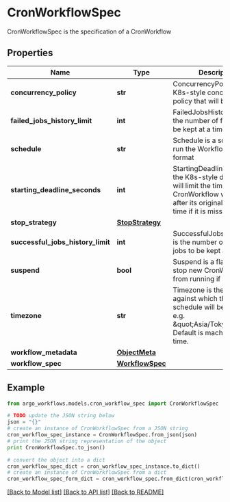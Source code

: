 # CronWorkflowSpec

CronWorkflowSpec is the specification of a CronWorkflow

## Properties

Name | Type | Description | Notes
------------ | ------------- | ------------- | -------------
**concurrency_policy** | **str** | ConcurrencyPolicy is the K8s-style concurrency policy that will be used | [optional] 
**failed_jobs_history_limit** | **int** | FailedJobsHistoryLimit is the number of failed jobs to be kept at a time | [optional] 
**schedule** | **str** | Schedule is a schedule to run the Workflow in Cron format | 
**starting_deadline_seconds** | **int** | StartingDeadlineSeconds is the K8s-style deadline that will limit the time a CronWorkflow will be run after its original scheduled time if it is missed. | [optional] 
**stop_strategy** | [**StopStrategy**](StopStrategy.md) |  | [optional] 
**successful_jobs_history_limit** | **int** | SuccessfulJobsHistoryLimit is the number of successful jobs to be kept at a time | [optional] 
**suspend** | **bool** | Suspend is a flag that will stop new CronWorkflows from running if set to true | [optional] 
**timezone** | **str** | Timezone is the timezone against which the cron schedule will be calculated, e.g. \&quot;Asia/Tokyo\&quot;. Default is machine&#39;s local time. | [optional] 
**workflow_metadata** | [**ObjectMeta**](ObjectMeta.md) |  | [optional] 
**workflow_spec** | [**WorkflowSpec**](WorkflowSpec.md) |  | 

## Example

```python
from argo_workflows.models.cron_workflow_spec import CronWorkflowSpec

# TODO update the JSON string below
json = "{}"
# create an instance of CronWorkflowSpec from a JSON string
cron_workflow_spec_instance = CronWorkflowSpec.from_json(json)
# print the JSON string representation of the object
print CronWorkflowSpec.to_json()

# convert the object into a dict
cron_workflow_spec_dict = cron_workflow_spec_instance.to_dict()
# create an instance of CronWorkflowSpec from a dict
cron_workflow_spec_form_dict = cron_workflow_spec.from_dict(cron_workflow_spec_dict)
```
[[Back to Model list]](../README.md#documentation-for-models) [[Back to API list]](../README.md#documentation-for-api-endpoints) [[Back to README]](../README.md)


